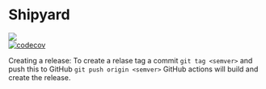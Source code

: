 # Shipyard
![](https://github.com/shipyard-run/shipyard/workflows/Build/badge.svg)  
[![codecov](https://codecov.io/gh/shipyard-run/cli/branch/master/graph/badge.svg)](https://codecov.io/gh/shipyard-run/cli)

Creating a release:
To create a relase tag a commit `git tag <semver>` and push this to GitHub `git push origin <semver>` GitHub actions will build and create the release.
